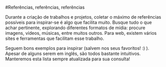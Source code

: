 #Referências, referências, referências

Durante a criação de trabalhos e projetos, coletar o máximo de referências possíveis para inspirar-se é algo que facilita muito. Busque tudo o que achar pertinente, explorando diferentes formatos de mídia: procure imagens, vídeos, músicas, entre muitos outros. Para web, existem vários sites e ferramentas que facilitam esse trabalho.

Seguem bons exemplos para inspirar (salvem nos seus favoritos! :) ). Apesar de alguns serem em inglês, são todos bastante intuitivos. Manteremos esta lista sempre atualizada para sua consulta!

